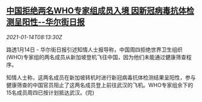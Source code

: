 <!--1610612594000-->
[中国拒绝两名WHO专家组成员入境 因新冠病毒抗体检测呈阳性--华尔街日报](https://cn.reuters.com/article/china-wuhan-who-experts-test-0114-idCNKBS29J0VG)
------

<div><i>2021-01-14T08:13:30Z</i></div><p>路透1月14日 - 华尔街日报引述知情人士报导称，中国周四拒绝世界卫生组织(WHO)专家组的两名成员从新加坡登机飞往中国，因为他们未能通过健康筛查程序。</p><p>知情人士称，这两名成员在新加坡转机时进行新冠病毒抗体检测结果呈阳性，参与健康筛查的中国官员阻止了这两名成员登上前往武汉的飞机。WHO专家组余下的15名成员周四已按计划抵达武汉。(完)</p>
